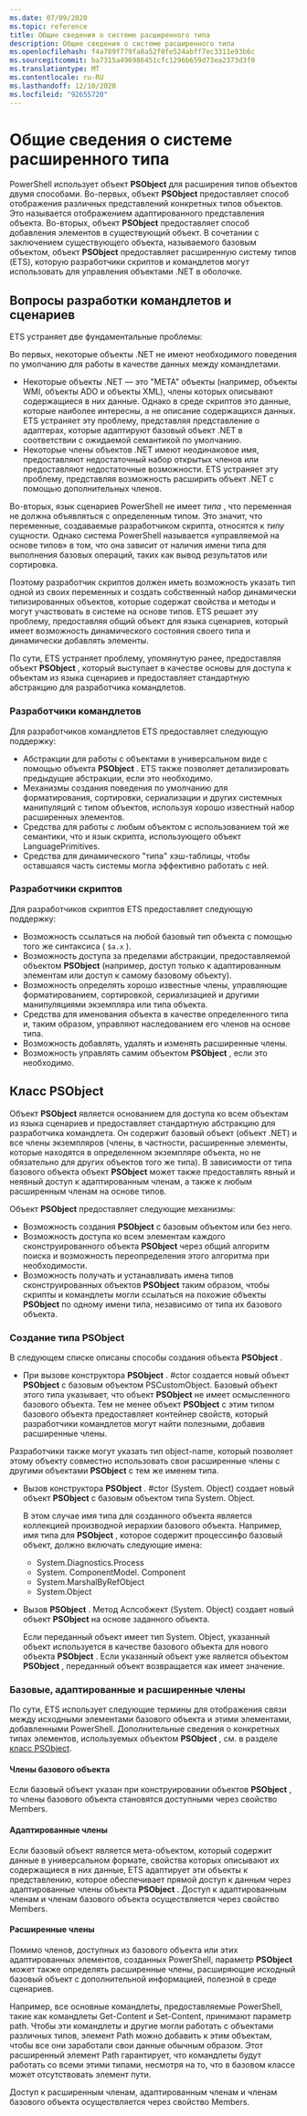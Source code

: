 ```yaml
---
ms.date: 07/09/2020
ms.topic: reference
title: Общие сведения о системе расширенного типа
description: Общие сведения о системе расширенного типа
ms.openlocfilehash: f4a789f779fa8a52f0fe524abff7ec3311e93b6c
ms.sourcegitcommit: ba7315a496986451cfc1296b659d73ea2373d3f0
ms.translationtype: MT
ms.contentlocale: ru-RU
ms.lasthandoff: 12/10/2020
ms.locfileid: "92655720"
---
```

# <a name="extended-type-system-overview"></a>Общие сведения о системе расширенного типа

PowerShell использует объект **PSObject** для расширения типов объектов двумя способами. Во-первых, объект **PSObject** предоставляет способ отображения различных представлений конкретных типов объектов. Это называется отображением адаптированного представления объекта. Во-вторых, объект **PSObject** предоставляет способ добавления элементов в существующий объект. В сочетании с заключением существующего объекта, называемого базовым объектом, объект **PSObject** предоставляет расширенную систему типов (ETS), которую разработчики скриптов и командлетов могут использовать для управления объектами .NET в оболочке.

## <a name="cmdlet-and-script-development-issues"></a>Вопросы разработки командлетов и сценариев

ETS устраняет две фундаментальные проблемы:

Во первых, некоторые объекты .NET не имеют необходимого поведения по умолчанию для работы в качестве данных между командлетами.

- Некоторые объекты .NET — это "META" объекты (например, объекты WMI, объекты ADO и объекты XML), члены которых описывают содержащиеся в них данные. Однако в среде скриптов это данные, которые наиболее интересны, а не описание содержащихся данных. ETS устраняет эту проблему, представляя представление о адаптерах, которые адаптируют базовый объект .NET в соответствии с ожидаемой семантикой по умолчанию.
- Некоторые члены объектов .NET имеют неодинаковое имя, предоставляют недостаточный набор открытых членов или предоставляют недостаточные возможности. ETS устраняет эту проблему, представляя возможность расширить объект .NET с помощью дополнительных членов.

Во-вторых, язык сценариев PowerShell не имеет _типа_ , что переменная не должна объявляться с определенным типом. Это значит, что переменные, создаваемые разработчиком скрипта, относятся к _типу_ сущности. Однако система PowerShell называется «управляемой на основе типов» в том, что она зависит от наличия имени типа для выполнения базовых операций, таких как вывод результатов или сортировка.

Поэтому разработчик скриптов должен иметь возможность указать тип одной из своих переменных и создать собственный набор динамически типизированных объектов, которые содержат свойства и методы и могут участвовать в системе на основе типов. ETS решает эту проблему, предоставляя общий объект для языка сценариев, который имеет возможность динамического состояния своего типа и динамически добавлять элементы.

По сути, ETS устраняет проблему, упомянутую ранее, предоставляя объект **PSObject** , который выступает в качестве основы для доступа к объектам из языка сценариев и предоставляет стандартную абстракцию для разработчика командлетов.

### <a name="cmdlet-developers"></a>Разработчики командлетов

Для разработчиков командлетов ETS предоставляет следующую поддержку:

- Абстракции для работы с объектами в универсальном виде с помощью объекта **PSObject** . ETS также позволяет детализировать предыдущие абстракции, если это необходимо.
- Механизмы создания поведения по умолчанию для форматирования, сортировки, сериализации и других системных манипуляций с типом объектов, используя хорошо известный набор расширенных элементов.
- Средства для работы с любым объектом с использованием той же семантики, что и язык скрипта, использующего объект LanguagePrimitives.
- Средства для динамического "типа" хэш-таблицы, чтобы оставшаяся часть системы могла эффективно работать с ней.

### <a name="script-developers"></a>Разработчики скриптов

Для разработчиков скриптов ETS предоставляет следующую поддержку:

- Возможность ссылаться на любой базовый тип объекта с помощью того же синтаксиса ( `$a.x` ).
- Возможность доступа за пределами абстракции, предоставляемой объектом **PSObject** (например, доступ только к адаптированным элементам или доступ к самому базовому объекту).
- Возможность определять хорошо известные члены, управляющие форматированием, сортировкой, сериализацией и другими манипуляциями экземпляра или типа объекта.
- Средства для именования объекта в качестве определенного типа и, таким образом, управляют наследованием его членов на основе типа.
- Возможность добавлять, удалять и изменять расширенные члены.
- Возможность управлять самим объектом **PSObject** , если это необходимо.

## <a name="the-psobject-class"></a>Класс PSObject

Объект **PSObject** является основанием для доступа ко всем объектам из языка сценариев и предоставляет стандартную абстракцию для разработчика командлета. Он содержит базовый объект (объект .NET) и все члены экземпляров (члены, в частности, расширенные элементы, которые находятся в определенном экземпляре объекта, но не обязательно для других объектов того же типа). В зависимости от типа базового объекта объект **PSObject** может также предоставлять явный и неявный доступ к адаптированным членам, а также к любым расширенным членам на основе типов.

Объект **PSObject** предоставляет следующие механизмы:

- Возможность создания **PSObject** с базовым объектом или без него.
- Возможность доступа ко всем элементам каждого сконструированного объекта **PSObject** через общий алгоритм поиска и возможность переопределения этого алгоритма при необходимости.
- Возможность получать и устанавливать имена типов сконструированных объектов **PSObject** таким образом, чтобы скрипты и командлеты могли ссылаться на похожие объекты **PSObject** по одному имени типа, независимо от типа их базового объекта.

### <a name="how-to-construct-a-psobject"></a>Создание типа PSObject

В следующем списке описаны способы создания объекта **PSObject** .

- При вызове конструктора **PSObject** . #ctor создается новый объект **PSObject** с базовым объектом PSCustomObject. Базовый объект этого типа указывает, что объект **PSObject** не имеет осмысленного базового объекта. Тем не менее объект **PSObject** с этим типом базового объекта предоставляет контейнер свойств, который разработчики командлетов могут найти полезными, добавив расширенные члены.

Разработчики также могут указать тип object-name, который позволяет этому объекту совместно использовать свои расширенные члены с другими объектами **PSObject** с тем же именем типа.

- Вызов конструктора **PSObject** . #ctor (System. Object) создает новый объект **PSObject** с базовым объектом типа System. Object.

  В этом случае имя типа для созданного объекта является коллекцией производной иерархии базового объекта. Например, имя типа для **PSObject** , которое содержит процессинфо базовый объект, должно включать следующие имена:

  - System.Diagnostics.Process
  - System. ComponentModel. Component
  - System.MarshalByRefObject
  - System.Object

- Вызов **PSObject** . Метод Аспсобжект (System. Object) создает новый объект **PSObject** на основе заданного объекта.

  Если переданный объект имеет тип System. Object, указанный объект используется в качестве базового объекта для нового объекта **PSObject** . Если указанный объект уже является объектом **PSObject** , переданный объект возвращается как имеет значение.

### <a name="base-adapted-and-extended-members"></a>Базовые, адаптированные и расширенные члены

По сути, ETS использует следующие термины для отображения связи между исходными элементами базового объекта и этими элементами, добавленными PowerShell. Дополнительные сведения о конкретных типах элементов, используемых объектом **PSObject** , см. в разделе [класс PSObject](/dotnet/api/system.management.automation.psobject).

#### <a name="base-object-members"></a>Члены базового объекта

Если базовый объект указан при конструировании объектов **PSObject** , то члены базового объекта становятся доступными через свойство Members.

#### <a name="adapted-members"></a>Адаптированные члены

Если базовый объект является мета-объектом, который содержит данные в универсальном формате, свойства которых описывают их содержащиеся в них данные, ETS адаптирует эти объекты к представлению, которое обеспечивает прямой доступ к данным через адаптированные члены объекта **PSObject** . Доступ к адаптированным членам и членам базового объекта осуществляется через свойство Members.

#### <a name="extended-members"></a>Расширенные члены

Помимо членов, доступных из базового объекта или этих адаптированных элементов, созданных PowerShell, параметр **PSObject** может также определять расширенные члены, расширяющие исходный базовый объект с дополнительной информацией, полезной в среде сценариев.

Например, все основные командлеты, предоставляемые PowerShell, такие как командлеты Get-Content и Set-Content, принимают параметр path. Чтобы эти командлеты и другие могли работать с объектами различных типов, элемент Path можно добавить к этим объектам, чтобы все они заработали свои данные обычным образом. Этот расширенный элемент Path гарантирует, что командлеты будут работать со всеми этими типами, несмотря на то, что в базовом классе может отсутствовать элемент пути.

Доступ к расширенным членам, адаптированным членам и членам базового объекта осуществляется через свойство Members.
